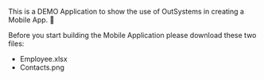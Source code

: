 This is a DEMO Application to show the use of OutSystems in creating a Mobile App.  📱

Before you start building the Mobile Application please download these two files:

- Employee.xlsx                                                                                                 
- Contacts.png
 
 

